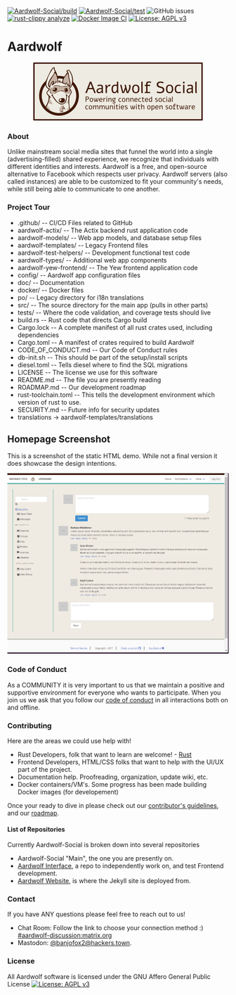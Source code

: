 [![Aardwolf-Social/build](https://github.com/Aardwolf-Social/aardwolf/actions/workflows/aardwolf-build.yml/badge.svg)](https://github.com/Aardwolf-Social/aardwolf/actions/workflows/aardwolf-build.yml)
[![Aardwolf-Social/test](https://github.com/Aardwolf-Social/aardwolf/actions/workflows/aardwolf-test.yml/badge.svg)](https://github.com/Aardwolf-Social/aardwolf/actions/workflows/aardwolf-test.yml)
![GitHub issues](https://img.shields.io/github/issues/Aardwolf-Social/aardwolf)
[![rust-clippy analyze](https://github.com/Aardwolf-Social/aardwolf/actions/workflows/rust-clippy.yml/badge.svg)](https://github.com/Aardwolf-Social/aardwolf/actions/workflows/rust-clippy.yml)
[![Docker Image CI](https://github.com/Aardwolf-Social/aardwolf/actions/workflows/docker.yml/badge.svg)](https://github.com/Aardwolf-Social/aardwolf/actions/workflows/docker.yml)
[![License: AGPL v3](https://img.shields.io/badge/License-AGPL%20v3-blue.svg)](http://www.gnu.org/licenses/agpl-3.0)

# Aardwolf

<p align="center">
  <img alt="Aardwolf Social: Powering connected social communities with open software" src="/doc/images/aardwolf-banner_solid-bg.png" />
</p>

### About
Unlike mainstream social media sites that funnel the world into a single (advertising-filled) shared experience, we recognize that individuals with different identities and interests.  Aardwolf is a free, and open-source alternative to Facebook which respects user privacy.  Aardwolf servers (also called instances) are able to be customized to fit your community's needs, while still being able to communicate to one another.

### Project Tour
* .github/ -- CI/CD Files related to GitHub
* aardwolf-actix/ -- The Actix backend rust application code
* aardwolf-models/ -- Web app models, and database setup files
* aardwolf-templates/ -- Legacy Frontend files
* aardwolf-test-helpers/ -- Development functional test code
* aardwolf-types/ -- Additional web app components
* aardwolf-yew-frontend/ -- The Yew frontend application code
* config/ -- Aardwolf app configuration files
* doc/ -- Documentation
* docker/ -- Docker files
* po/ -- Legacy directory for i18n translations
* src/ -- The source directory for the main app (pulls in other parts)
* tests/ -- Where the code validation, and coverage tests should live
* build.rs -- Rust code that directs Cargo build
* Cargo.lock -- A complete manifest of all rust crates used, including dependencies
* Cargo.toml -- A manifest of crates required to build Aardwolf
* CODE_OF_CONDUCT.md -- Our Code of Conduct rules
* db-init.sh -- This should be part of the setup/install scripts
* diesel.toml -- Tells diesel where to find the SQL migrations
* LICENSE -- The license we use for this software
* README.md -- The file you are presently reading
* ROADMAP.md -- Our development roadmap
* rust-toolchain.toml -- This tells the development environment which version of rust to use.
* SECURITY.md -- Future info for security updates
* translations -> aardwolf-templates/translations

## Homepage Screenshot
This is a screenshot of the static HTML demo.  While not a final version it does showcase the design intentions.

<p align="center">
  <img alt="Aardwolf Social: Powering connected social communities with open software" src="/doc/images/homepage-demo.png" />
</p>

###  Code of Conduct
As a COMMUNITY it is very important to us that we maintain a positive and supportive environment for everyone who wants to participate. When you join us we ask that you follow our [code of conduct](/CODE_OF_CONDUCT.md) in all interactions both on and offline.

###  Contributing
Here are the areas we could use help with!

* Rust Developers, folk that want to learn are welcome! - [Rust](https://www.rust-lang.org) 
* Frontend Developers, HTML/CSS folks that want to help with the UI/UX part of the project.
* Documentation help.  Proofreading, organization, update wiki, etc.
* Docker containers/VM's.  Some progress has been made building Docker images (for developement)

Once your ready to dive in please check out our [contributor's guidelines](/CONTRIBUTING.md), and our [roadmap](ROADMAP.md).  

#### List of Repositories
Currently Aardwolf-Social is broken down into several repositories 
- Aardwolf-Social "Main", the one you are presently on.
- [Aardwolf Interface](https://github.com/Aardwolf-Social/aardwolf-interface), a repo to independently work on, and test Frontend development.
- [Aardwolf Website](https://github.com/Aardwolf-Social/aardwolf-website), is where the Jekyll site is deployed from.

### Contact
If you have ANY questions please feel free to reach out to us!
* Chat Room: Follow the link to choose your connection method :) [#aardwolf-discussion:matrix.org](https://matrix.to/#/#aardwolf-discussion:matrix.org)
* Mastodon: [@banjofox2@hackers.town](https://hackers.town/@banjofox2).

### License
All Aardwolf software is licensed under the GNU Affero General Public License 
[![License: AGPL v3](https://img.shields.io/badge/License-AGPL%20v3-blue.svg)](http://www.gnu.org/licenses/agpl-3.0)
